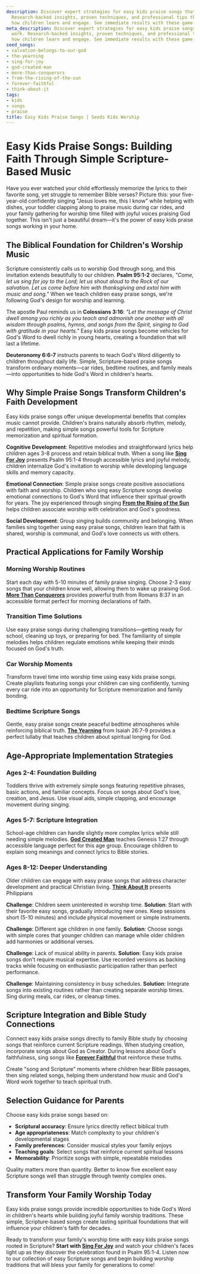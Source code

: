 ```yaml
---
description: Discover expert strategies for easy kids praise songs that actually work.
  Research-backed insights, proven techniques, and professional tips that transform
  how children learn and engage. See immediate results with these game-changing methods!
meta_description: Discover expert strategies for easy kids praise songs that actually
  work. Research-backed insights, proven techniques, and professional tips that transform
  how children learn and engage. See immediate results with these game-changing methods!
seed_songs:
- salvation-belongs-to-our-god
- the-yearning
- sing-for-joy
- god-created-man
- more-than-conquerors
- from-the-rising-of-the-sun
- forever-faithful
- think-about-it
tags:
- kids
- songs
- praise
title: Easy Kids Praise Songs | Seeds Kids Worship
---
```

# Easy Kids Praise Songs: Building Faith Through Simple Scripture-Based Music

Have you ever watched your child effortlessly memorize the lyrics to their favorite song, yet struggle to remember Bible verses? Picture this: your five-year-old confidently singing "Jesus loves me, this I know" while helping with dishes, your toddler clapping along to praise music during car rides, and your family gathering for worship time filled with joyful voices praising God together. This isn't just a beautiful dream—it's the power of easy kids praise songs working in your home.

## The Biblical Foundation for Children's Worship Music

Scripture consistently calls us to worship God through song, and this invitation extends beautifully to our children. **Psalm 95:1-2** declares, *"Come, let us sing for joy to the Lord; let us shout aloud to the Rock of our salvation. Let us come before him with thanksgiving and extol him with music and song."* When we teach children easy praise songs, we're following God's design for worship and learning.

The apostle Paul reminds us in **Colossians 3:16**: *"Let the message of Christ dwell among you richly as you teach and admonish one another with all wisdom through psalms, hymns, and songs from the Spirit, singing to God with gratitude in your hearts."* Easy kids praise songs become vehicles for God's Word to dwell richly in young hearts, creating a foundation that will last a lifetime.

**Deuteronomy 6:6-7** instructs parents to teach God's Word diligently to children throughout daily life. Simple, Scripture-based praise songs transform ordinary moments—car rides, bedtime routines, and family meals—into opportunities to hide God's Word in children's hearts.

## Why Simple Praise Songs Transform Children's Faith Development

Easy kids praise songs offer unique developmental benefits that complex music cannot provide. Children's brains naturally absorb rhythm, melody, and repetition, making simple songs powerful tools for Scripture memorization and spiritual formation.

**Cognitive Development**: Repetitive melodies and straightforward lyrics help children ages 3-8 process and retain biblical truth. When a song like **[Sing For Joy](https://seedskidsworship.com/product/sing-for-joy-psalm-951-4-3/)** presents Psalm 95:1-4 through accessible lyrics and joyful melody, children internalize God's invitation to worship while developing language skills and memory capacity.

**Emotional Connection**: Simple praise songs create positive associations with faith and worship. Children who sing easy Scripture songs develop emotional connections to God's Word that influence their spiritual growth for years. The joy experienced through singing **[From the Rising of the Sun](https://seedskidsworship.com/product/from-the-rising-of-the-sun-psalm-1133-5/)** helps children associate worship with celebration and God's goodness.

**Social Development**: Group singing builds community and belonging. When families sing together using easy praise songs, children learn that faith is shared, worship is communal, and God's love connects us with others.

## Practical Applications for Family Worship

### Morning Worship Routines
Start each day with 5-10 minutes of family praise singing. Choose 2-3 easy songs that your children know well, allowing them to wake up praising God. **[More Than Conquerors](https://seedskidsworship.com/product/more-than-conquerors-romans-837/)** provides powerful truth from Romans 8:37 in an accessible format perfect for morning declarations of faith.

### Transition Time Solutions
Use easy praise songs during challenging transitions—getting ready for school, cleaning up toys, or preparing for bed. The familiarity of simple melodies helps children regulate emotions while keeping their minds focused on God's truth.

### Car Worship Moments
Transform travel time into worship time using easy kids praise songs. Create playlists featuring songs your children can sing confidently, turning every car ride into an opportunity for Scripture memorization and family bonding.

### Bedtime Scripture Songs
Gentle, easy praise songs create peaceful bedtime atmospheres while reinforcing biblical truth. **[The Yearning](https://seedskidsworship.com/product/the-yearning-isaiah-267-9/)** from Isaiah 26:7-9 provides a perfect lullaby that teaches children about spiritual longing for God.

## Age-Appropriate Implementation Strategies

### Ages 2-4: Foundation Building
Toddlers thrive with extremely simple songs featuring repetitive phrases, basic actions, and familiar concepts. Focus on songs about God's love, creation, and Jesus. Use visual aids, simple clapping, and encourage movement during singing.

### Ages 5-7: Scripture Integration
School-age children can handle slightly more complex lyrics while still needing simple melodies. **[God Created Man](https://seedskidsworship.com/product/god-created-man-genesis-127/)** teaches Genesis 1:27 through accessible language perfect for this age group. Encourage children to explain song meanings and connect lyrics to Bible stories.

### Ages 8-12: Deeper Understanding
Older children can engage with easy praise songs that address character development and practical Christian living. **[Think About It](https://seedskidsworship.com/product/think-about-it-philippians-48/)** presents Philippians

**Challenge**: Children seem uninterested in worship time.
**Solution**: Start with their favorite easy songs, gradually introducing new ones. Keep sessions short (5-10 minutes) and include physical movement or simple instruments.

**Challenge**: Different age children in one family.
**Solution**: Choose songs with simple cores that younger children can manage while older children add harmonies or additional verses.

**Challenge**: Lack of musical ability in parents.
**Solution**: Easy kids praise songs don't require musical expertise. Use recorded versions as backing tracks while focusing on enthusiastic participation rather than perfect performance.

**Challenge**: Maintaining consistency in busy schedules.
**Solution**: Integrate songs into existing routines rather than creating separate worship times. Sing during meals, car rides, or cleanup times.

## Scripture Integration and Bible Study Connections

Connect easy kids praise songs directly to family Bible study by choosing songs that reinforce current Scripture readings. When studying creation, incorporate songs about God as Creator. During lessons about God's faithfulness, sing songs like **[Forever Faithful](https://seedskidsworship.com/product/forever-faithful-psalm-11989-90/)** that reinforce these truths.

Create "song and Scripture" moments where children hear Bible passages, then sing related songs, helping them understand how music and God's Word work together to teach spiritual truth.

## Selection Guidance for Parents

Choose easy kids praise songs based on:
- **Scriptural accuracy**: Ensure lyrics directly reflect biblical truth
- **Age appropriateness**: Match complexity to your children's developmental stages  
- **Family preferences**: Consider musical styles your family enjoys
- **Teaching goals**: Select songs that reinforce current spiritual lessons
- **Memorability**: Prioritize songs with simple, repeatable melodies

Quality matters more than quantity. Better to know five excellent easy Scripture songs well than struggle through twenty complex ones.

## Transform Your Family Worship Today

Easy kids praise songs provide incredible opportunities to hide God's Word in children's hearts while building joyful family worship traditions. These simple, Scripture-based songs create lasting spiritual foundations that will influence your children's faith for decades.

Ready to transform your family's worship time with easy kids praise songs rooted in Scripture? **Start with [Sing For Joy](https://seedskidsworship.com/product/sing-for-joy-psalm-951-4-3/)** and watch your children's faces light up as they discover the celebration found in Psalm 95:1-4. Listen now to our collection of easy Scripture songs and begin building worship traditions that will bless your family for generations to come!

<script type="application/ld+json">
{
  "@context": "https://schema.org",
  "@type": "Article",
  "headline": "Easy Kids Praise Songs",
  "author": {
    "@type": "Organization",
    "name": "Seeds Kids Worship"
  },
  "publisher": {
    "@type": "Organization",
    "name": "Seeds Kids Worship",
    "logo": {
      "@type": "ImageObject",
      "url": "https://seedskidsworship.com/logo.png"
    }
  },
  "datePublished": "2025-09-04T11:52:06.245294",
  "dateModified": "2025-09-04T11:52:06.245312",
  "description": "Discover expert strategies for easy kids praise songs that actually work. Research-backed insights, proven techniques, and professional tips that transform how ",
  "mainEntityOfPage": {
    "@type": "WebPage",
    "@id": "https://seedskidsworship.com/activities/easy-kids-praise-songs/"
  }
}
</script>

<script type="application/ld+json">
{
  "@context": "https://schema.org",
  "@type": "Product",
  "name": "Salvation Belongs To Our God",
  "description": "Celebratory worship song proclaiming that salvation belongs to God from Revelation 7:9",
  "url": "https://seedskidsworship.com/product/salvation-belongs-to-our-god-revelation-79-2/",
  "brand": {
    "@type": "Brand",
    "name": "Seeds Kids Worship"
  },
  "category": "Children's Christian Music",
  "album": "Jesus"
}
</script>

<script type="application/ld+json">
{
  "@context": "https://schema.org",
  "@type": "Product",
  "name": "The Yearning",
  "description": "A worship song about spiritual longing and yearning for God",
  "url": "https://seedskidsworship.com/product/the-yearning-isaiah-267-9/",
  "brand": {
    "@type": "Brand",
    "name": "Seeds Kids Worship"
  },
  "category": "Children's Christian Music",
  "album": "When You Lie Down: Lullabies & Scripture Songs"
}
</script>

<script type="application/ld+json">
{
  "@context": "https://schema.org",
  "@type": "Product",
